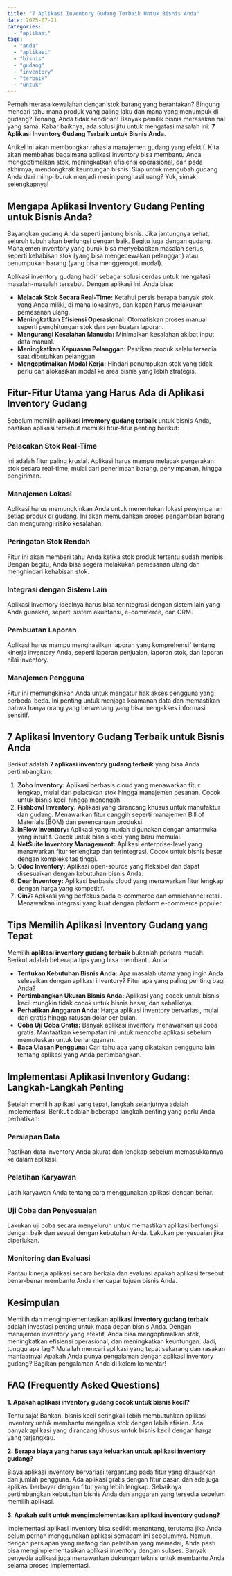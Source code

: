 ```yaml
---
title: "7 Aplikasi Inventory Gudang Terbaik Untuk Bisnis Anda"
date: 2025-07-21
categories: 
  - "aplikasi"
tags: 
  - "anda"
  - "aplikasi"
  - "bisnis"
  - "gudang"
  - "inventory"
  - "terbaik"
  - "untuk"
---
```


Pernah merasa kewalahan dengan stok barang yang berantakan? Bingung mencari tahu mana produk yang paling laku dan mana yang menumpuk di gudang? Tenang, Anda tidak sendirian! Banyak pemilik bisnis merasakan hal yang sama. Kabar baiknya, ada solusi jitu untuk mengatasi masalah ini: **7 Aplikasi Inventory Gudang Terbaik untuk Bisnis Anda**.

Artikel ini akan membongkar rahasia manajemen gudang yang efektif. Kita akan membahas bagaimana aplikasi inventory bisa membantu Anda mengoptimalkan stok, meningkatkan efisiensi operasional, dan pada akhirnya, mendongkrak keuntungan bisnis. Siap untuk mengubah gudang Anda dari mimpi buruk menjadi mesin penghasil uang? Yuk, simak selengkapnya!

## Mengapa Aplikasi Inventory Gudang Penting untuk Bisnis Anda?

Bayangkan gudang Anda seperti jantung bisnis. Jika jantungnya sehat, seluruh tubuh akan berfungsi dengan baik. Begitu juga dengan gudang. Manajemen inventory yang buruk bisa menyebabkan masalah serius, seperti kehabisan stok (yang bisa mengecewakan pelanggan) atau penumpukan barang (yang bisa menggerogoti modal).

Aplikasi inventory gudang hadir sebagai solusi cerdas untuk mengatasi masalah-masalah tersebut. Dengan aplikasi ini, Anda bisa:

- **Melacak Stok Secara Real-Time:** Ketahui persis berapa banyak stok yang Anda miliki, di mana lokasinya, dan kapan harus melakukan pemesanan ulang.
- **Meningkatkan Efisiensi Operasional:** Otomatiskan proses manual seperti penghitungan stok dan pembuatan laporan.
- **Mengurangi Kesalahan Manusia:** Minimalkan kesalahan akibat input data manual.
- **Meningkatkan Kepuasan Pelanggan:** Pastikan produk selalu tersedia saat dibutuhkan pelanggan.
- **Mengoptimalkan Modal Kerja:** Hindari penumpukan stok yang tidak perlu dan alokasikan modal ke area bisnis yang lebih strategis.

## Fitur-Fitur Utama yang Harus Ada di Aplikasi Inventory Gudang

Sebelum memilih **aplikasi inventory gudang terbaik** untuk bisnis Anda, pastikan aplikasi tersebut memiliki fitur-fitur penting berikut:

### Pelacakan Stok Real-Time

Ini adalah fitur paling krusial. Aplikasi harus mampu melacak pergerakan stok secara real-time, mulai dari penerimaan barang, penyimpanan, hingga pengiriman.

### Manajemen Lokasi

Aplikasi harus memungkinkan Anda untuk menentukan lokasi penyimpanan setiap produk di gudang. Ini akan memudahkan proses pengambilan barang dan mengurangi risiko kesalahan.

### Peringatan Stok Rendah

Fitur ini akan memberi tahu Anda ketika stok produk tertentu sudah menipis. Dengan begitu, Anda bisa segera melakukan pemesanan ulang dan menghindari kehabisan stok.

### Integrasi dengan Sistem Lain

Aplikasi inventory idealnya harus bisa terintegrasi dengan sistem lain yang Anda gunakan, seperti sistem akuntansi, e-commerce, dan CRM.

### Pembuatan Laporan

Aplikasi harus mampu menghasilkan laporan yang komprehensif tentang kinerja inventory Anda, seperti laporan penjualan, laporan stok, dan laporan nilai inventory.

### Manajemen Pengguna

Fitur ini memungkinkan Anda untuk mengatur hak akses pengguna yang berbeda-beda. Ini penting untuk menjaga keamanan data dan memastikan bahwa hanya orang yang berwenang yang bisa mengakses informasi sensitif.

## 7 Aplikasi Inventory Gudang Terbaik untuk Bisnis Anda

Berikut adalah **7 aplikasi inventory gudang terbaik** yang bisa Anda pertimbangkan:

1. **Zoho Inventory:** Aplikasi berbasis cloud yang menawarkan fitur lengkap, mulai dari pelacakan stok hingga manajemen pesanan. Cocok untuk bisnis kecil hingga menengah.
2. **Fishbowl Inventory:** Aplikasi yang dirancang khusus untuk manufaktur dan gudang. Menawarkan fitur canggih seperti manajemen Bill of Materials (BOM) dan perencanaan produksi.
3. **inFlow Inventory:** Aplikasi yang mudah digunakan dengan antarmuka yang intuitif. Cocok untuk bisnis kecil yang baru memulai.
4. **NetSuite Inventory Management:** Aplikasi enterprise-level yang menawarkan fitur terlengkap dan terintegrasi. Cocok untuk bisnis besar dengan kompleksitas tinggi.
5. **Odoo Inventory:** Aplikasi open-source yang fleksibel dan dapat disesuaikan dengan kebutuhan bisnis Anda.
6. **Dear Inventory:** Aplikasi berbasis cloud yang menawarkan fitur lengkap dengan harga yang kompetitif.
7. **Cin7:** Aplikasi yang berfokus pada e-commerce dan omnichannel retail. Menawarkan integrasi yang kuat dengan platform e-commerce populer.

## Tips Memilih Aplikasi Inventory Gudang yang Tepat

Memilih **aplikasi inventory gudang terbaik** bukanlah perkara mudah. Berikut adalah beberapa tips yang bisa membantu Anda:

- **Tentukan Kebutuhan Bisnis Anda:** Apa masalah utama yang ingin Anda selesaikan dengan aplikasi inventory? Fitur apa yang paling penting bagi Anda?
- **Pertimbangkan Ukuran Bisnis Anda:** Aplikasi yang cocok untuk bisnis kecil mungkin tidak cocok untuk bisnis besar, dan sebaliknya.
- **Perhatikan Anggaran Anda:** Harga aplikasi inventory bervariasi, mulai dari gratis hingga ratusan dolar per bulan.
- **Coba Uji Coba Gratis:** Banyak aplikasi inventory menawarkan uji coba gratis. Manfaatkan kesempatan ini untuk mencoba aplikasi sebelum memutuskan untuk berlangganan.
- **Baca Ulasan Pengguna:** Cari tahu apa yang dikatakan pengguna lain tentang aplikasi yang Anda pertimbangkan.

## Implementasi Aplikasi Inventory Gudang: Langkah-Langkah Penting

Setelah memilih aplikasi yang tepat, langkah selanjutnya adalah implementasi. Berikut adalah beberapa langkah penting yang perlu Anda perhatikan:

### Persiapan Data

Pastikan data inventory Anda akurat dan lengkap sebelum memasukkannya ke dalam aplikasi.

### Pelatihan Karyawan

Latih karyawan Anda tentang cara menggunakan aplikasi dengan benar.

### Uji Coba dan Penyesuaian

Lakukan uji coba secara menyeluruh untuk memastikan aplikasi berfungsi dengan baik dan sesuai dengan kebutuhan Anda. Lakukan penyesuaian jika diperlukan.

### Monitoring dan Evaluasi

Pantau kinerja aplikasi secara berkala dan evaluasi apakah aplikasi tersebut benar-benar membantu Anda mencapai tujuan bisnis Anda.

## Kesimpulan

Memilih dan mengimplementasikan **aplikasi inventory gudang terbaik** adalah investasi penting untuk masa depan bisnis Anda. Dengan manajemen inventory yang efektif, Anda bisa mengoptimalkan stok, meningkatkan efisiensi operasional, dan meningkatkan keuntungan. Jadi, tunggu apa lagi? Mulailah mencari aplikasi yang tepat sekarang dan rasakan manfaatnya! Apakah Anda punya pengalaman dengan aplikasi inventory gudang? Bagikan pengalaman Anda di kolom komentar!

## FAQ (Frequently Asked Questions)

**1\. Apakah aplikasi inventory gudang cocok untuk bisnis kecil?**

Tentu saja! Bahkan, bisnis kecil seringkali lebih membutuhkan aplikasi inventory untuk membantu mengelola stok dengan lebih efisien. Ada banyak aplikasi yang dirancang khusus untuk bisnis kecil dengan harga yang terjangkau.

**2\. Berapa biaya yang harus saya keluarkan untuk aplikasi inventory gudang?**

Biaya aplikasi inventory bervariasi tergantung pada fitur yang ditawarkan dan jumlah pengguna. Ada aplikasi gratis dengan fitur dasar, dan ada juga aplikasi berbayar dengan fitur yang lebih lengkap. Sebaiknya pertimbangkan kebutuhan bisnis Anda dan anggaran yang tersedia sebelum memilih aplikasi.

**3\. Apakah sulit untuk mengimplementasikan aplikasi inventory gudang?**

Implementasi aplikasi inventory bisa sedikit menantang, terutama jika Anda belum pernah menggunakan aplikasi semacam ini sebelumnya. Namun, dengan persiapan yang matang dan pelatihan yang memadai, Anda pasti bisa mengimplementasikan aplikasi inventory dengan sukses. Banyak penyedia aplikasi juga menawarkan dukungan teknis untuk membantu Anda selama proses implementasi.
